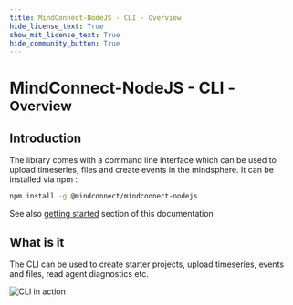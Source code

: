 ```yaml
---
title: MindConnect-NodeJS - CLI - Overview
hide_license_text: True
show_mit_license_text: True
hide_community_button: True
---
```


# MindConnect-NodeJS - CLI - <small>Overview</small>

## Introduction

The library comes with a command line interface which can be used to upload timeseries, files and create events in the mindsphere. It can be installed via
<i class="fab fa-npm"></i> npm :

```bash
npm install -g @mindconnect/mindconnect-nodejs
```
See also [getting started](../getting-started.md) section of this documentation

## What is it

The CLI can be used to create starter projects, upload timeseries, events and files, read agent diagnostics etc.

![CLI in action](../images/full.gif)